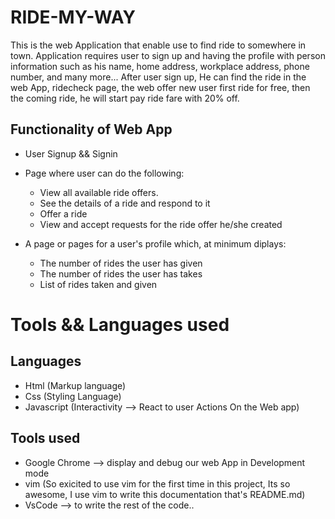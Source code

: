 # RIDE-MY-WAY
This is the web Application that enable use to find ride to somewhere in town. Application requires user to sign up and having the profile with person information such as his name, home address, workplace address, phone number, and many more...
After user sign up, He can find the ride in the web App, ridecheck page, the web offer new user first ride for free, then the coming ride, he will start pay ride fare with 20% off.

## Functionality of Web App
- User Signup && Signin
- Page where user can do the following:
    - View all available ride offers.
    -  See the details of a ride and respond to it
    -  Offer a ride
    -  View and accept requests for the ride offer he/she created

- A page or pages for a user's profile which, at minimum diplays:
    -  The number of rides the user has given
    -  The number of rides the user has takes 
    -  List of rides taken and given

# Tools && Languages used
## Languages 
  - Html (Markup language)
  - Css (Styling Language)
  - Javascript (Interactivity --> React to user Actions On the Web app)

## Tools used
  - Google Chrome --> display and debug our web App in Development mode
  - vim (So exicited to use vim for the first time in this project, Its so awesome, I use vim to write this documentation that's README.md)
  - VsCode --> to write the rest of the code..
